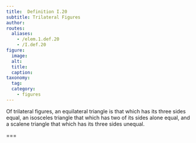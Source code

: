 ```yaml
---
title:  Definition I.20
subtitle: Trilateral Figures
author:
routes:
  aliases:
    - /elem.1.def.20
    - /I.def.20
figure:
  image:
  alt:
  title:
  caption:
taxonomy:
  tag:
  category:
    - figures
---
```


Of <term>trilateral figures</term>, an equilateral triangle is that which has its three sides equal, an isosceles triangle that which has two of its sides alone equal, and a scalene triangle that which has its three sides unequal.

===
